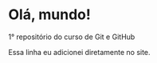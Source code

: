 # Olá, mundo!
 1° repositório do curso de Git e GitHub

Essa linha eu adicionei diretamente no site.

